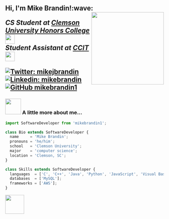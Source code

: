 <h2> Hi, I'm Mike Brandin!:wave:
<img align='right' src="https://media.giphy.com/media/citBl9yPwnUOs/giphy.gif" width="230">
<p><em>CS Student at <a href="https://www.clemson.edu/">Clemson University Honors College</a><img src="https://media.giphy.com/media/fYSnHlufseco8Fh93Z/giphy.gif" width="30"></br>Student Assistant at <a href="https://ccit.clemson.edu/">CCIT</a><img src="https://media.giphy.com/media/3oKIPh0WJ9iNDewH4s/giphy.gif" width="30"> 
</em></p>

[![Twitter: mikejbrandin](https://img.shields.io/twitter/follow/mikejbrandin?style=social)](https://twitter.com/mikejbrandin)
[![Linkedin: mikebrandin](https://img.shields.io/badge/-mikebrandin-blue?style=flat-square&logo=Linkedin&logoColor=white&link=https://www.linkedin.com/in/mikebrandin/)](https://www.linkedin.com/in/mikebrandin/)
[![GitHub mikebrandin1](https://img.shields.io/github/followers/mikebrandin1?label=follow&style=social)](https://github.com/mikebrandin1)


### <img src="https://media.giphy.com/media/SXyDYS8HSWfaMTmKGJ/giphy.gif" width="50"> A little more about me...  

```js
import SoftwareDeveloper from 'mikebrandin1';

class Bio extends SoftwareDeveloper {
  name     = 'Mike Brandin';
  pronouns = 'he/him';
  school   = 'Clemson University';
  major    = 'computer science';
  location = 'Clemson, SC';
}

class Skills extends SoftwareDeveloper {
  languages  = ['C', 'C++', 'Java', 'Python', 'JavaScript', 'Visual Basic'];
  databases  = ['MySQL'];
  frameworks = ['AWS'];
}
```
<img src="https://media.giphy.com/media/s0aWeAV8znLPN9LVIq/giphy.gif" width="60"> 
